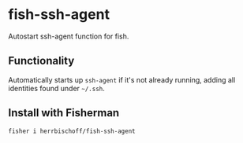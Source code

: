 # fish-ssh-agent
Autostart ssh-agent function for fish.

## Functionality

Automatically starts up `ssh-agent` if it's not already running, adding all identities found under `~/.ssh`.

## Install with Fisherman

```bash
fisher i herrbischoff/fish-ssh-agent
```
